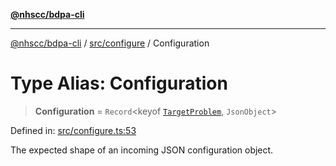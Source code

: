 [**@nhscc/bdpa-cli**](../../../README.md)

***

[@nhscc/bdpa-cli](../../../README.md) / [src/configure](../README.md) / Configuration

# Type Alias: Configuration

> **Configuration** = `Record`\<keyof [`TargetProblem`](../../constant/type-aliases/TargetProblem.md), `JsonObject`\>

Defined in: [src/configure.ts:53](https://github.com/nhscc/bdpa-cli/blob/8ad58c8c8508bf539936ccdd28c6f77ce4493fea/src/configure.ts#L53)

The expected shape of an incoming JSON configuration object.
